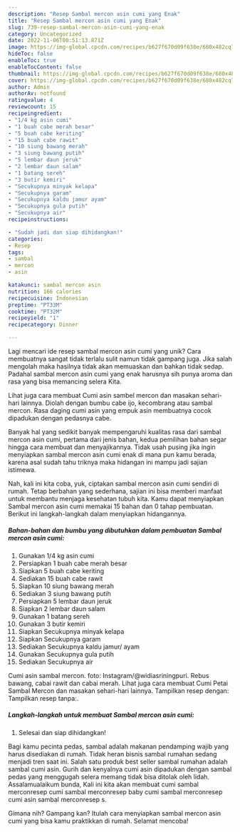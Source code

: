 ```yaml
---
description: "Resep Sambal mercon asin cumi yang Enak"
title: "Resep Sambal mercon asin cumi yang Enak"
slug: 739-resep-sambal-mercon-asin-cumi-yang-enak
category: Uncategorized
date: 2022-11-06T00:51:13.871Z
image: https://img-global.cpcdn.com/recipes/b627f670d09f638e/680x482cq70/sambal-mercon-asin-cumi-foto-resep-utama.jpg
hideToc: false
enableToc: true
enableTocContent: false
thumbnail: https://img-global.cpcdn.com/recipes/b627f670d09f638e/680x482cq70/sambal-mercon-asin-cumi-foto-resep-utama.jpg
cover: https://img-global.cpcdn.com/recipes/b627f670d09f638e/680x482cq70/sambal-mercon-asin-cumi-foto-resep-utama.jpg
author: Admin
authorAv: notfound
ratingvalue: 4
reviewcount: 15
recipeingredient:
- "1/4 kg asin cumi"
- "1 buah cabe merah besar"
- "5 buah cabe keriting"
- "15 buah cabe rawit"
- "10 siung bawang merah"
- "3 siung bawang putih"
- "5 lembar daun jeruk"
- "2 lembar daun salam"
- "1 batang sereh"
- "3 butir kemiri"
- "Secukupnya minyak kelapa"
- "Secukupnya garam"
- "Secukupnya kaldu jamur ayam"
- "Secukupnya gula putih"
- "Secukupnya air"
recipeinstructions:

- "Sudah jadi dan siap dihidangkan!"
categories:
- Resep
tags:
- sambal
- mercon
- asin

katakunci: sambal mercon asin 
nutrition: 166 calories
recipecuisine: Indonesian
preptime: "PT33M"
cooktime: "PT32M"
recipeyield: "1"
recipecategory: Dinner

---
```





Lagi mencari ide resep sambal mercon asin cumi yang unik? Cara membuatnya sangat tidak terlalu sulit namun tidak gampang juga. Jika salah mengolah maka hasilnya tidak akan memuaskan dan bahkan tidak sedap. Padahal sambal mercon asin cumi yang enak harusnya sih punya aroma dan rasa yang bisa memancing selera Kita.





Lihat juga cara membuat Cumi asin sambel mercon dan masakan sehari-hari lainnya. Diolah dengan bumbu cabe ijo, kecombrang atau sambal mercon. Rasa daging cumi asin yang empuk asin membuatnya cocok dipadukan dengan pedasnya cabe.

Banyak hal yang sedikit banyak mempengaruhi kualitas rasa dari sambal mercon asin cumi, pertama dari jenis bahan, kedua pemilihan bahan segar hingga cara membuat dan menyajikannya. Tidak usah pusing jika ingin menyiapkan sambal mercon asin cumi enak di mana pun kamu berada, karena asal sudah tahu triknya maka hidangan ini mampu jadi sajian istimewa.






Nah, kali ini kita coba, yuk, ciptakan sambal mercon asin cumi sendiri di rumah. Tetap berbahan yang sederhana, sajian ini bisa memberi manfaat untuk membantu menjaga kesehatan tubuh kita. Kamu dapat menyiapkan Sambal mercon asin cumi memakai 15 bahan dan 0 tahap pembuatan. Berikut ini langkah-langkah dalam menyiapkan hidangannya.

<!--inarticleads1-->

##### Bahan-bahan dan bumbu yang dibutuhkan dalam pembuatan Sambal mercon asin cumi:

1. Gunakan 1/4 kg asin cumi
1. Persiapkan 1 buah cabe merah besar
1. Siapkan 5 buah cabe keriting
1. Sediakan 15 buah cabe rawit
1. Siapkan 10 siung bawang merah
1. Sediakan 3 siung bawang putih
1. Persiapkan 5 lembar daun jeruk
1. Siapkan 2 lembar daun salam
1. Gunakan 1 batang sereh
1. Gunakan 3 butir kemiri
1. Siapkan Secukupnya minyak kelapa
1. Siapkan Secukupnya garam
1. Sediakan Secukupnya kaldu jamur/ ayam
1. Gunakan Secukupnya gula putih
1. Sediakan Secukupnya air


Cumi asin sambal mercon. foto: Instagram/@widiasriningpuri. Rebus bawang, cabai rawit dan cabai merah. Lihat juga cara membuat Cumi Petai Sambal Mercon dan masakan sehari-hari lainnya. Tampilkan resep dengan: Tampilkan resep tanpa:. 

<!--inarticleads2-->

##### Langkah-langkah untuk membuat Sambal mercon asin cumi:


1. Selesai dan siap dihidangkan!

Bagi kamu pecinta pedas, sambal adalah makanan pendamping wajib yang harus disediakan di rumah. Tidak heran bisnis sambal rumahan sedang menjadi tren saat ini. Salah satu produk best seller sambal rumahan adalah sambal cumi asin. Gurih dan kenyalnya cumi asin dipadukan dengan sambal pedas yang menggugah selera memang tidak bisa ditolak oleh lidah. Assalamualaikum bunda, Kali ini kita akan membuat cumi sambal merconresep cumi sambal merconresep baby cumi sambal merconresep cumi asin sambal merconresep s. 

Gimana nih? Gampang kan? Itulah cara menyiapkan sambal mercon asin cumi yang bisa kamu praktikkan di rumah. Selamat mencoba!
